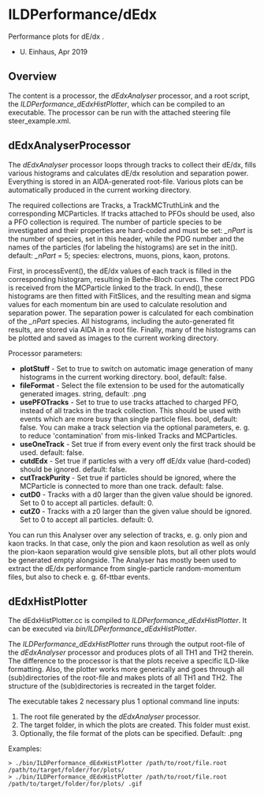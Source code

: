# ILDPerformance/dEdx

Performance plots for dE/dx .

- U. Einhaus, Apr 2019

## Overview

The content is a processor, the *dEdxAnalyser* processor, and a root script, the *ILDPerformance_dEdxHistPlotter*, which can be compiled to an executable.
The processor can be run with the attached steering file steer_example.xml.


## dEdxAnalyserProcessor

The *dEdxAnalyser* processor loops through tracks to collect their dE/dx, fills various histograms and calculates dE/dx resolution and separation power.
Everything is stored in an AIDA-generated root-file.
Various plots can be automatically produced in the current working directory.

The required collections are Tracks, a TrackMCTruthLink and the corresponding MCParticles.
If tracks attached to PFOs should be used, also a PFO collection is required.
The number of particle species to be investigated and their properties are hard-coded and must be set:
*_nPart* is the number of species, set in this header, while the PDG number and the names of the particles (for labeling the histograms) are set in the init().
default: *_nPart* = 5; species: electrons, muons, pions, kaon, protons.

First, in processEvent(), the dE/dx values of each track is filled in the corresponding histogram, resulting in Bethe-Bloch curves.
The correct PDG is received from the MCParticle linked to the track.
In end(), these histograms are then fitted with FitSlices, and the resulting mean and sigma values for each momentum bin are used to calculate resolution and separation power.
The separation power is calculated for each combination of the *_nPart* species.
All histograms, including the auto-generated fit results, are stored via AIDA in a root file.
Finally, many of the histograms can be plotted and saved as images to the current working directory.

Processor parameters:

- **plotStuff** - Set to true to switch on automatic image generation of many histograms in the current working directory.
  bool, default: false.
- **fileFormat** - Select the file extension to be used for the automatically generated images.
  string, default: .png
- **usePFOTracks** - Set to true to use tracks attached to charged PFO, instead of all tracks in the track collection. This should be used with events which are more busy than single particle files.
  bool, default: false.
You can make a track selection via the optional parameters, e. g. to reduce 'contamination' from mis-linked Tracks and MCParticles.
- **useOneTrack** - Set true if from every event only the first track should be used.
  default: false.
- **cutdEdx** - Set true if particles with a very off dE/dx value (hard-coded) should be ignored.
  default: false.
- **cutTrackPurity** - Set true if particles should be ignored, where the MCParticle is connected to more than one track.
  default: false.
- **cutD0** - Tracks with a d0 larger than the given value should be ignored. Set to 0 to accept all particles.
  default: 0.
- **cutZ0** - Tracks with a z0 larger than the given value should be ignored. Set to 0 to accept all particles.
  default: 0.

You can run this Analyser over any selection of tracks, e. g. only pion and kaon tracks.
In that case, only the pion and kaon resolution as well as only the pion-kaon separation would give sensible plots, but all other plots would be generated empty alongside.
The Analyser has mostly been used to extract the dE/dx performance from single-particle random-momentum files, but also to check e. g. 6f-ttbar events.


## dEdxHistPlotter

The dEdxHistPlotter.cc is compiled to *ILDPerformance_dEdxHistPlotter*.
It can be executed via *bin/ILDPerformance_dEdxHistPlotter*.

The *ILDPerformance_dEdxHistPlotter* runs through the output root-file of the *dEdxAnalyser* processor and produces plots of all TH1 and TH2 therein.
The difference to the processor is that the plots receive a specific ILD-like formatting.
Also, the plotter works more generically and goes through all (sub)directories of the root-file and makes plots of all TH1 and TH2.
The structure of the (sub)directories is recreated in the target folder.

The executable takes 2 necessary plus 1 optional command line inputs:
1. The root file generated by the *dEdxAnalyser* processor.
2. The target folder, in which the plots are created. This folder must exist.
3. Optionally, the file format of the plots can be specified. Default: .png

Examples:
```shell
> ./bin/ILDPerformance_dEdxHistPlotter /path/to/root/file.root /path/to/target/folder/for/plots/
> ./bin/ILDPerformance_dEdxHistPlotter /path/to/root/file.root /path/to/target/folder/for/plots/ .gif
```
